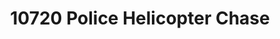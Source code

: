 ---
title: 10720 Police Helicopter Chase
image: http://res.cloudinary.com/andykirk/image/upload/w_200/v1473087059/lego/LEGO_10720_box1_in_1488.png
owner: Lucy
---